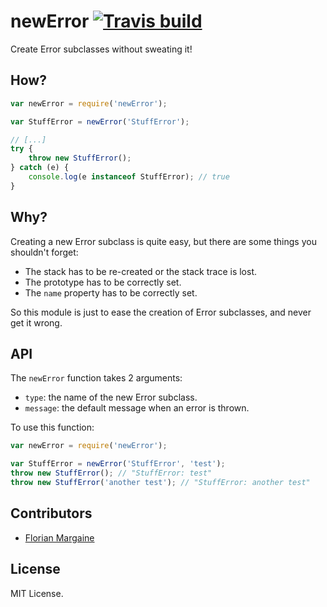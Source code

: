 # newError [![Travis build][0]][1]

Create Error subclasses without sweating it!

## How?

```javascript
var newError = require('newError');

var StuffError = newError('StuffError');

// [...]
try {
    throw new StuffError();
} catch (e) {
    console.log(e instanceof StuffError); // true
}
```

## Why?

Creating a new Error subclass is quite easy, but there are some things you shouldn't forget:

- The stack has to be re-created or the stack trace is lost.
- The prototype has to be correctly set.
- The `name` property has to be correctly set.

So this module is just to ease the creation of Error subclasses, and never get it wrong.

## API

The `newError` function takes 2 arguments:

- `type`: the name of the new Error subclass.
- `message`: the default message when an error is thrown.

To use this function:

```javascript
var newError = require('newError');

var StuffError = newError('StuffError', 'test');
throw new StuffError(); // "StuffError: test"
throw new StuffError('another test'); // "StuffError: another test"
```

## Contributors

- [Florian Margaine](http://margaine.com)

## License

MIT License.


  [0]: https://api.travis-ci.org/Ralt/newError.png
  [1]: https://travis-ci.org/Ralt/newError
